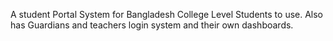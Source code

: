 A student Portal System for Bangladesh College Level Students to use. Also has Guardians and teachers login system and their own dashboards.
